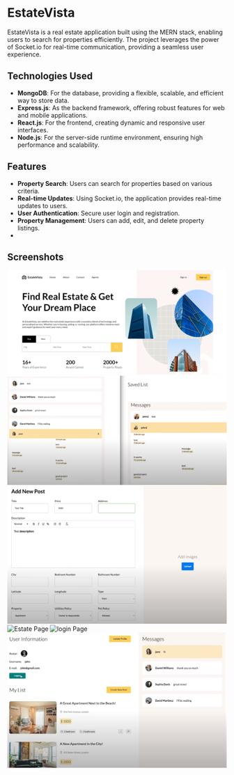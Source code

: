 # EstateVista

EstateVista is a real estate application built using the MERN stack, enabling users to search for properties efficiently. The project leverages the power of Socket.io for real-time communication, providing a seamless user experience.

## Technologies Used

- **MongoDB**: For the database, providing a flexible, scalable, and efficient way to store data.
- **Express.js**: As the backend framework, offering robust features for web and mobile applications.
- **React.js**: For the frontend, creating dynamic and responsive user interfaces.
- **Node.js**: For the server-side runtime environment, ensuring high performance and scalability.

## Features

- **Property Search**: Users can search for properties based on various criteria.
- **Real-time Updates**: Using Socket.io, the application provides real-time updates to users.
- **User Authentication**: Secure user login and registration.
- **Property Management**: Users can add, edit, and delete property listings.
- 
## Screenshots

![Home Page](screenshots/homepage.png)
![Chat Page](screenshots/chat.png)
![Post Page](screenshots/adding_post.png)
![Estate Page](screenshots/estate_search.png.png)
![login Page](screenshots/login.png.png)
![Profile Page](screenshots/profile.png)
 
